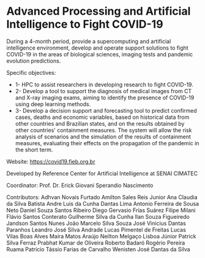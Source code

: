 # Advanced Processing and Artificial Intelligence to Fight COVID-19

During a 4-month period, provide a supercomputing and artificial intelligence environment, develop and operate support solutions to fight COVID-19 in the areas of biological sciences, imaging tests and pandemic evolution predictions.

Specific objectives:

<ul>
  <li>1- HPC to assist researchers in developing research to fight COVID-19.</li>

<li>2- Develop a tool to support the diagnosis of medical images from CT and X-ray imaging exams, aiming to identify the presence of COVID-19 using deep learning methods.</li>

<li>3- Develop a decision support and forecasting tool to predict confirmed cases, deaths and economic variables, based on historical data from other countries and Brazilian states, and on the results obtained by other countries' containment measures. The system will allow the risk analysis of scenarios and the simulation of the results of containment measures, evaluating their effects on the propagation of the pandemic in the short term.</li>
</ul>

Website: https://covid19.fieb.org.br

Developed by Reference Center for Artificial Intelligence at SENAI CIMATEC

Coordinator: Prof. Dr. Erick Giovani Sperandio Nascimento

Contributors:
Adhvan Novais Furtado 
Amilton Sales Reis Junior 
Ana Claudia da Silva Batista 
Andre Luis da Cunha Dantas Lima 
Antonio Ferreira de Sousa Neto 
Daniel Souza Santos Ribeiro 
Diego Gervasio Frías Suárez 
Filipe Milani
Flávio Santos Conterato 
Guilherme Silva da Cunha 
Ilan Souza Figueiredo 
Jandson Santos Nunes 
João Marcelo Silva Souza 
José Vinicius Dantas Paranhos 
Leandro José Silva Andrade 
Lucas Pimentel de Freitas 
Lucas Vilas Boas Alves 
Maíra Matos Araújo 
Neilton Melgaço Lisboa Júnior 
Patrick Silva Ferraz 
Prabhat Kumar de Oliveira 
Roberto Badaró 
Rogério Pereira 
Ruama Patricio 
Tássio Farias de Carvalho 
Wenisten José Dantas da Silva 

